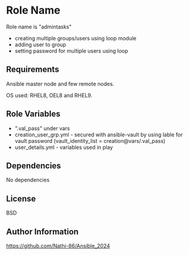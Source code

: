 Role Name
=========

Role name is "admintasks"

- creating multiple groups/users using loop module
- adding user to group
- setting password for multiple users using loop

Requirements
------------

Ansible master node and few remote nodes.

OS used: RHEL8, OEL8 and RHEL9.

Role Variables
--------------

- ".val_pass" under vars
- creation_user_grp.yml - secured with ansible-vault by using lable for vault password (vault_identity_list = creation@vars/.val_pass)
- user_details.yml - variables used in play

Dependencies
------------

No dependencies


License
-------

BSD

Author Information
------------------
 https://github.com/Nathi-86/Ansible_2024
 
